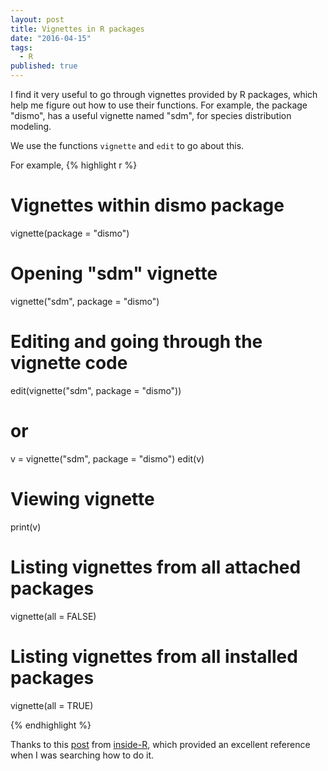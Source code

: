```yaml
---
layout: post
title: Vignettes in R packages
date: "2016-04-15"
tags: 
  - R
published: true
---
```


I find it very useful to go through vignettes provided by R packages, which help me figure out how to use their functions. For example, the package "dismo", has a useful vignette named "sdm", for species distribution modeling. 

We use the functions `vignette` and `edit` to go about this. 

For example, 
{% highlight r %}

# Vignettes within dismo package
vignette(package = "dismo")

# Opening "sdm" vignette
vignette("sdm", package = "dismo")

# Editing and going through the vignette code
edit(vignette("sdm", package = "dismo"))

# or
v = vignette("sdm", package = "dismo")
edit(v)

# Viewing vignette
print(v)

# Listing vignettes from all attached packages
vignette(all = FALSE)

# Listing vignettes from all installed packages
vignette(all = TRUE)

{% endhighlight %}

Thanks to this [post](http://www.inside-r.org/r-doc/utils/vignette) from [inside-R](http://www.inside-r.org/), which provided an excellent reference when I was searching how to do it.
